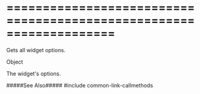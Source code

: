 ===================================================================
===================================================================

<!--shortDescription-->
Gets all widget options.
<!--/shortDescription-->

<!--returnType-->Object<!--/returnType-->
<!--returnDescription-->
The widget's options.
<!--/returnDescription-->

<!--fullDescription-->
#####See Also#####
#include common-link-callmethods
<!--/fullDescription-->